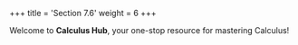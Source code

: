 +++
title = 'Section 7.6'
weight = 6
+++

Welcome to **Calculus Hub**, your one-stop resource for mastering Calculus!
